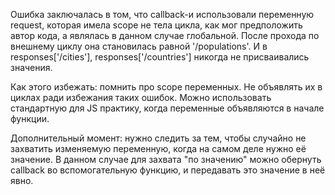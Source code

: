 Ошибка заключалась в том, что callback-и использовали переменную request, которая имела scope не тела цикла, как мог предположить автор кода, а являлась в данном случае глобальной. После прохода по внешнему циклу она становилась равной '/populations'. И в responses['/cities'], responses['/countries'] никогда не присваивались значения.

Как этого избежать: помнить про scope переменных. Не объявлять их в циклах ради избежания таких ошибок. Можно использовать стандартную для JS практику, когда переменные объявляются в начале функции.

Дополнительный момент: нужно следить за тем, чтобы случайно не захватить изменяемую переменную, когда на самом деле нужно её значение. В данном случае для захвата "по значению" можно обернуть callback во вспомогательную функцию, и передавать это значение в неё явно.
